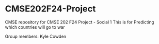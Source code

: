 # CMSE202F24-Project
CMSE repository for CMSE 202 F24 Project - Social 1
This is for Predicting which countries will go to war

Group members:
Kyle Cowden
